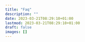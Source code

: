 ```yaml
---
title: "Faq"
description: ""
date: 2023-03-21T08:29:10+01:00
lastmod: 2023-03-21T08:29:10+01:00
draft: false
images: []
---
```

